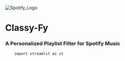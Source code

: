 ![Spotify_Logo](https://www.adweek.com/wp-content/uploads/2019/11/Spotify-Logo-Black.png)
# Classy-Fy
### A Personalized Playlist Filter for Spotify Music

```python3
    import streamlit as st
    
```
